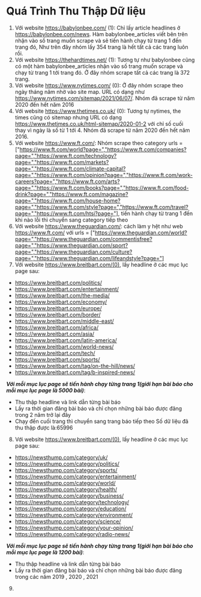 # Quá Trình Thu Thập Dữ liệu 
1. Với website https://babylonbee.com/ (1): Chỉ lấy article headlines ở https://babylonbee.com/news. Hàm babylonbee_articles viết bên trên nhận vào số trang muốn scrape và sẽ tiến hành chạy từ trang 1 đến trang đó, Như trên đây nhóm lấy 354 trang là hết tất cả các trang luôn rồi.
2. Với website https://thehardtimes.net/ (1): Tương tự như babylonbee cũng có một hàm babylonbee_articles nhận vào số trang muốn scrape và chạy từ trang 1 tới trang đó. Ở đây nhóm scrape tất cả các trang là 372 trang.
3. Với website https://www.nytimes.com/ (0): Ở đây nhóm scrape theo ngày tháng năm nhờ vào site map. URL có dạng như https://www.nytimes.com/sitemap/2021/06/07/. Nhóm đã scrape từ năm 2020 đến hết năm 2016
4. Với website https://www.thetimes.co.uk/ (0): Tương tự nytimes, the times cũng có sitemap nhưng URL có dạng https://www.thetimes.co.uk/html-sitemap/2020-01-2 với chỉ số cuối thay vì ngày là số từ 1 tới 4. Nhóm đã scrape từ năm 2020 đến hết năm 2016.
5. Với website https://www.ft.com/: Nhóm scrape theo category urls = ["https://www.ft.com/world?page=","https://www.ft.com/companies?page=","https://www.ft.com/technology?page=","https://www.ft.com/markets?page=","https://www.ft.com/climate-capital?page=","https://www.ft.com/opinion?page=","https://www.ft.com/work-careers?page=","https://www.ft.com/arts?page=","https://www.ft.com/books?page=","https://www.ft.com/food-drink?page=","https://www.ft.com/magazine?page=","https://www.ft.com/house-home?page=","https://www.ft.com/style?page=","https://www.ft.com/travel?page=","https://www.ft.com/htsi?page="], tiến hành chạy từ trang 1 đến khi nào lỗi thì chuyển sang category tiếp theo
6. Với website https://www.theguardian.com/: cách làm y hệt như web https://www.ft.com/ với urls = ["https://www.theguardian.com/world?page=","https://www.theguardian.com/commentisfree?page=","https://www.theguardian.com/sport?page=","https://www.theguardian.com/culture?page=","https://www.theguardian.com/lifeandstyle?page="]
7. Với website https://www.breitbart.com/(0), lấy headline ở các mục lục page sau:
- https://www.breitbart.com/politics/
- https://www.breitbart.com/entertainment/
- https://www.breitbart.com/the-media/
- https://www.breitbart.com/economy/
- https://www.breitbart.com/europe/
- https://www.breitbart.com/border/
- https://www.breitbart.com/middle-east/
- https://www.breitbart.com/africa/
- https://www.breitbart.com/asia/
- https://www.breitbart.com/latin-america/
- https://www.breitbart.com/world-news/
- https://www.breitbart.com/tech/
- https://www.breitbart.com/sports/
- https://www.breitbart.com/tag/on-the-hill/news/
- https://www.breitbart.com/tag/b-inspired-news/
  
***Với mỗi mục lục page sẽ tiến hành chạy từng trang 1(giới hạn bài báo cho mỗi mục lục page là 5000 bài)***:
*   Thu thập headline và link dẫn từng bài báo
*   Lấy ra thời gian đăng bài báo và chỉ chọn những bài báo được đăng trong 2 năm trở lại đây
* Chạy đến cuối trang thì chuyển sang trang báo tiếp theo
Số dữ liệu đã thu thập được là:65996
8. Với website https://www.breitbart.com/(0), lấy headline ở các mục lục page sau:
- https://newsthump.com/category/uk/
- https://newsthump.com/category/politics/
- https://newsthump.com/category/sports/
- https://newsthump.com/category/entertainment/
- https://newsthump.com/category/world/
- https://newsthump.com/category/health/
- https://newsthump.com/category/business/
- https://newsthump.com/category/technology/
- https://newsthump.com/category/education/
- https://newsthump.com/category/environment/
- https://newsthump.com/category/science/
- https://newsthump.com/category/your-opinion/
- https://newsthump.com/category/radio-news/

***Với mỗi mục lục page sẽ tiến hành chạy từng trang 1(giới hạn bài báo cho mỗi mục lục page là 1200 bài)***:
*   Thu thập headline và link dẫn từng bài báo
*   Lấy ra thời gian đăng bài báo và chỉ chọn những bài báo được đăng trong các năm 2019 , 2020 , 2021 
   
9. 